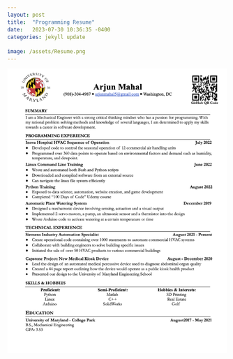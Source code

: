 ```yaml
---
layout: post
title:  "Programming Resume"
date:   2023-07-30 10:36:35 -0400
categories: jekyll update

image: /assets/Resume.png
---
```


![Headshot990](/assets/Resume_Coding.png "I am open to all opportunities!")